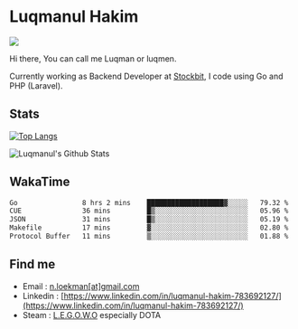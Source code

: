 
# Luqmanul Hakim

![](https://komarev.com/ghpvc/?username=luqman-v1)

Hi there, You can call me Luqman or luqmen.

Currently working as Backend Developer at [Stockbit](https://stockbit.com/), I code using Go and PHP (Laravel).
## Stats

[![Top Langs](https://github-readme-stats.vercel.app/api/top-langs/?username=luqman-v1&layout=compact)](https://github.com/anuraghazra/github-readme-stats)

![Luqmanul's Github Stats](https://github-readme-stats.vercel.app/api?username=luqman-v1&show_icons=true)


## WakaTime 

<!--START_SECTION:waka-->

```txt
Go                8 hrs 2 mins    ███████████████████▓░░░░░   79.32 %
CUE               36 mins         █▒░░░░░░░░░░░░░░░░░░░░░░░   05.96 %
JSON              31 mins         █▒░░░░░░░░░░░░░░░░░░░░░░░   05.19 %
Makefile          17 mins         ▓░░░░░░░░░░░░░░░░░░░░░░░░   02.80 %
Protocol Buffer   11 mins         ▒░░░░░░░░░░░░░░░░░░░░░░░░   01.88 %
```

<!--END_SECTION:waka-->


## Find me 

- Email : [n.loekman[at]gmail.com](mailto:n.loekman@gmail.com)
- Linkedin : [https://www.linkedin.com/in/luqmanul-hakim-783692127/](https://www.linkedin.com/in/luqmanul-hakim-783692127/)
- Steam : [L.E.G.O.W.O](https://steamcommunity.com/id/fuukmans) especially DOTA


